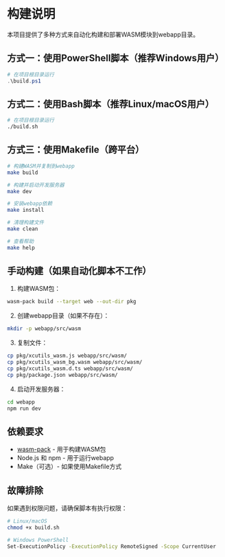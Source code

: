 # 构建说明

本项目提供了多种方式来自动化构建和部署WASM模块到webapp目录。

## 方式一：使用PowerShell脚本（推荐Windows用户）

```powershell
# 在项目根目录运行
.\build.ps1
```

## 方式二：使用Bash脚本（推荐Linux/macOS用户）

```bash
# 在项目根目录运行
./build.sh
```

## 方式三：使用Makefile（跨平台）

```bash
# 构建WASM并复制到webapp
make build

# 构建并启动开发服务器
make dev

# 安装webapp依赖
make install

# 清理构建文件
make clean

# 查看帮助
make help
```

## 手动构建（如果自动化脚本不工作）

1. 构建WASM包：
```bash
wasm-pack build --target web --out-dir pkg
```

2. 创建webapp目录（如果不存在）：
```bash
mkdir -p webapp/src/wasm
```

3. 复制文件：
```bash
cp pkg/xcutils_wasm.js webapp/src/wasm/
cp pkg/xcutils_wasm_bg.wasm webapp/src/wasm/
cp pkg/xcutils_wasm.d.ts webapp/src/wasm/
cp pkg/package.json webapp/src/wasm/
```

4. 启动开发服务器：
```bash
cd webapp
npm run dev
```

## 依赖要求

- [wasm-pack](https://rustwasm.github.io/wasm-pack/installer/) - 用于构建WASM包
- Node.js 和 npm - 用于运行webapp
- Make（可选）- 如果使用Makefile方式

## 故障排除

如果遇到权限问题，请确保脚本有执行权限：

```bash
# Linux/macOS
chmod +x build.sh

# Windows PowerShell
Set-ExecutionPolicy -ExecutionPolicy RemoteSigned -Scope CurrentUser
```